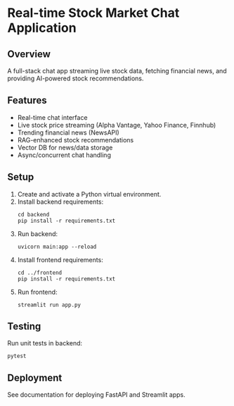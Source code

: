 # Real-time Stock Market Chat Application

## Overview
A full-stack chat app streaming live stock data, fetching financial news, and providing AI-powered stock recommendations.

## Features
- Real-time chat interface
- Live stock price streaming (Alpha Vantage, Yahoo Finance, Finnhub)
- Trending financial news (NewsAPI)
- RAG-enhanced stock recommendations
- Vector DB for news/data storage
- Async/concurrent chat handling

## Setup
1. Create and activate a Python virtual environment.
2. Install backend requirements:
   ```
   cd backend
   pip install -r requirements.txt
   ```
3. Run backend:
   ```
   uvicorn main:app --reload
   ```
4. Install frontend requirements:
   ```
   cd ../frontend
   pip install -r requirements.txt
   ```
5. Run frontend:
   ```
   streamlit run app.py
   ```

## Testing
Run unit tests in backend:
```
pytest
```

## Deployment
See documentation for deploying FastAPI and Streamlit apps.
